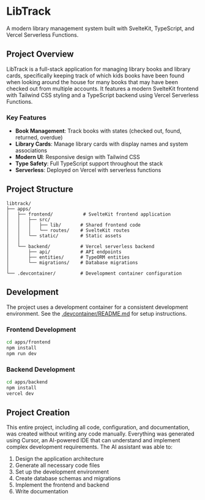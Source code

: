 # LibTrack

A modern library management system built with SvelteKit, TypeScript, and Vercel Serverless Functions.

## Project Overview

LibTrack is a full-stack application for managing library books and library cards, specifically keeping track of which kids books have been found when looking around the house for many books that may have been checked out from multiple accounts. It features a modern SvelteKit frontend with Tailwind CSS styling and a TypeScript backend using Vercel Serverless Functions.

### Key Features

- **Book Management**: Track books with states (checked out, found, returned, overdue)
- **Library Cards**: Manage library cards with display names and system associations
- **Modern UI**: Responsive design with Tailwind CSS
- **Type Safety**: Full TypeScript support throughout the stack
- **Serverless**: Deployed on Vercel with serverless functions

## Project Structure

```
libtrack/
├── apps/
│   ├── frontend/           # SvelteKit frontend application
│   │   ├── src/
│   │   │   ├── lib/       # Shared frontend code
│   │   │   └── routes/    # SvelteKit routes
│   │   └── static/        # Static assets
│   │
│   └── backend/           # Vercel serverless backend
│       ├── api/           # API endpoints
│       ├── entities/      # TypeORM entities
│       └── migrations/    # Database migrations
│
└── .devcontainer/         # Development container configuration
```

## Development

The project uses a development container for a consistent development environment. See the [.devcontainer/README.md](.devcontainer/README.md) for setup instructions.

### Frontend Development

```bash
cd apps/frontend
npm install
npm run dev
```

### Backend Development

```bash
cd apps/backend
npm install
vercel dev
```

## Project Creation

This entire project, including all code, configuration, and documentation, was created without writing any code manually. Everything was generated using Cursor, an AI-powered IDE that can understand and implement complex development requirements. The AI assistant was able to:

1. Design the application architecture
2. Generate all necessary code files
3. Set up the development environment
4. Create database schemas and migrations
5. Implement the frontend and backend
6. Write documentation

